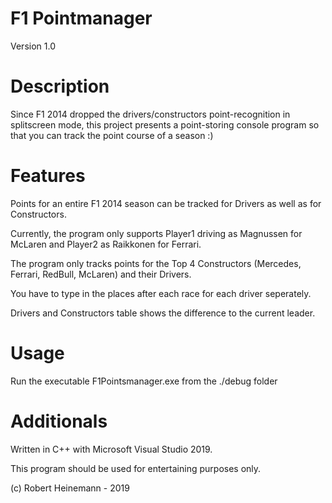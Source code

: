 # F1 Pointmanager
 Version 1.0
 
# Description
 Since F1 2014 dropped the drivers/constructors point-recognition in splitscreen mode, this project presents a point-storing console program so that you can track the point course of a season :)
 
# Features
 Points for an entire F1 2014 season can be tracked for Drivers as well as for Constructors.
 
 Currently, the program only supports Player1 driving as Magnussen for McLaren and Player2 as Raikkonen for Ferrari.
 
 The program only tracks points for the Top 4 Constructors (Mercedes, Ferrari, RedBull, McLaren) and their Drivers.
 
 You have to type in the places after each race for each driver seperately.
 
 Drivers and Constructors table shows the difference to the current leader.
 
# Usage
 Run the executable F1Pointsmanager.exe from the ./debug folder
 
 # Additionals
 Written in C++ with Microsoft Visual Studio 2019.
 
 This program should be used for entertaining purposes only.
 
 (c) Robert Heinemann - 2019
